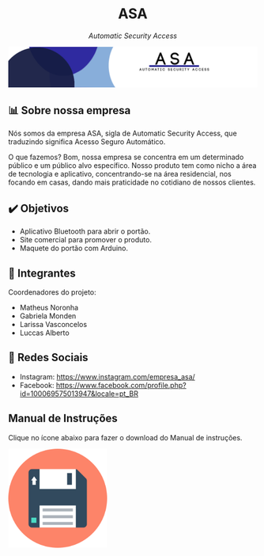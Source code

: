 <h1 align="center">ASA</h1>
<p align="center"><i>Automatic Security Access</i></p>

<p align="center">
  <img src="img/BANNER.png">
</p>

## 📊 Sobre nossa empresa
<p>Nós somos da empresa ASA, sigla de Automatic Security Access, que traduzindo significa Acesso Seguro Automático.</p>
<p>O que fazemos? Bom, nossa empresa se concentra em um determinado público e um público alvo específico. Nosso produto tem como nicho a área de tecnologia e aplicativo, concentrando-se na área residencial, nos focando em casas, dando mais praticidade no cotidiano de nossos clientes.</p>

## ✔️ Objetivos
- Aplicativo Bluetooth para abrir o portão.
- Site comercial para promover o produto.
- Maquete do portão com Arduino.

## 👤 Integrantes
Coordenadores do projeto:
- Matheus Noronha
- Gabriela Monden
- Larissa Vasconcelos
- Luccas Alberto

## 📱 Redes Sociais
- Instagram: https://www.instagram.com/empresa_asa/
- Facebook: https://www.facebook.com/profile.php?id=100069575013947&locale=pt_BR

## Manual de Instruções
<p>Clique no ícone abaixo para fazer o download do Manual de instruções.</p>
<p>
<a href="Manual de Instrução - ASA.pdf" download="Manual de Instrução - ASA"><img src="img/diskette.png" width="200" style="float:left"></a>
</p>
